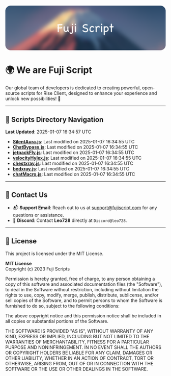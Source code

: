 ![Banner](.github/b.webp)

# 🌍 **We are Fuji Script**

Our global team of developers is dedicated to creating powerful, open-source scripts for Rise Client, designed to enhance your experience and unlock new possibilities! 🌟

---
<!-- SCRIPTS_NAVIGATION_START -->
## 📂 **Scripts Directory Navigation**

**Last Updated**: 2025-01-07 16:34:57 UTC

- **[SilentAura.js](scripts/SilentAura.js)**: Last modified on 2025-01-07 16:34:55 UTC
- **[ChatBypass.js](scripts/ChatBypass.js)**: Last modified on 2025-01-07 16:34:55 UTC
- **[jetpackFly.js](scripts/jetpackFly.js)**: Last modified on 2025-01-07 16:34:55 UTC
- **[velocityHylex.js](scripts/velocityHylex.js)**: Last modified on 2025-01-07 16:34:55 UTC
- **[chestxray.js](scripts/chestxray.js)**: Last modified on 2025-01-07 16:34:55 UTC
- **[bedxray.js](scripts/bedxray.js)**: Last modified on 2025-01-07 16:34:55 UTC
- **[chatMacro.js](scripts/chatMacro.js)**: Last modified on 2025-01-07 16:34:55 UTC

<!-- SCRIPTS_NAVIGATION_END -->

---

## 💬 **Contact Us**  
- 📬 **Support Email**: Reach out to us at [support@fujiscript.com](mailto:support@fujiscript.com) for any questions or assistance.  
- 💬 **Discord**: Contact **Leo728** directly at `Discord@leo728`.

---

## 📜 **License**

This project is licensed under the MIT License.  

**MIT License**  
Copyright (c) 2023 Fuji Scripts  

Permission is hereby granted, free of charge, to any person obtaining a copy of this software and associated documentation files (the "Software"), to deal in the Software without restriction, including without limitation the rights to use, copy, modify, merge, publish, distribute, sublicense, and/or sell copies of the Software, and to permit persons to whom the Software is furnished to do so, subject to the following conditions:  

The above copyright notice and this permission notice shall be included in all copies or substantial portions of the Software.  

THE SOFTWARE IS PROVIDED "AS IS", WITHOUT WARRANTY OF ANY KIND, EXPRESS OR IMPLIED, INCLUDING BUT NOT LIMITED TO THE WARRANTIES OF MERCHANTABILITY, FITNESS FOR A PARTICULAR PURPOSE AND NONINFRINGEMENT. IN NO EVENT SHALL THE AUTHORS OR COPYRIGHT HOLDERS BE LIABLE FOR ANY CLAIM, DAMAGES OR OTHER LIABILITY, WHETHER IN AN ACTION OF CONTRACT, TORT OR OTHERWISE, ARISING FROM, OUT OF OR IN CONNECTION WITH THE SOFTWARE OR THE USE OR OTHER DEALINGS IN THE SOFTWARE.  
